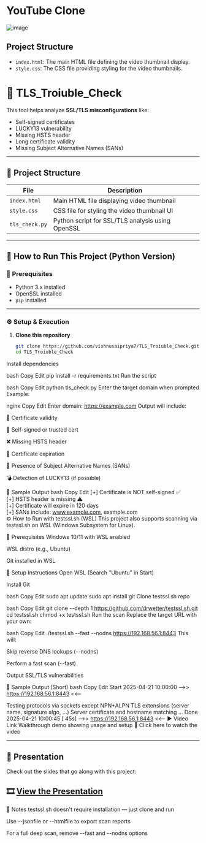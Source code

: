 # YouTube Clone

![image](https://github.com/rishiiiidha/youtube-clone/assets/126899168/d52b2aa0-bf71-426d-bbed-1d2127e9be60)

## Project Structure

- `index.html`: The main HTML file defining the video thumbnail display.
- `style.css`: The CSS file providing styling for the video thumbnails.

# 🔐 TLS_Troiuble_Check

This tool helps analyze **SSL/TLS misconfigurations** like:

- Self-signed certificates
- LUCKY13 vulnerability
- Missing HSTS header
- Long certificate validity
- Missing Subject Alternative Names (SANs)

---

## 📁 Project Structure

| File         | Description                                       |
|--------------|---------------------------------------------------|
| `index.html` | Main HTML file displaying video thumbnail         |
| `style.css`  | CSS file for styling the video thumbnail UI       |
| `tls_check.py` | Python script for SSL/TLS analysis using OpenSSL |

---

## 🚀 How to Run This Project (Python Version)

### 🧰 Prerequisites

- Python 3.x installed
- OpenSSL installed
- `pip` installed

---

### ⚙️ Setup & Execution

1. **Clone this repository**
   ```bash
   git clone https://github.com/vishnusaipriya7/TLS_Troiuble_Check.git
   cd TLS_Troiuble_Check
Install dependencies

bash
Copy
Edit
pip install -r requirements.txt
Run the script

bash
Copy
Edit
python tls_check.py
Enter the target domain when prompted Example:

nginx
Copy
Edit
Enter domain: https://example.com
Output will include:

🧾 Certificate validity

🔐 Self-signed or trusted cert

❌ Missing HSTS header

📅 Certificate expiration

🧬 Presence of Subject Alternative Names (SANs)

💣 Detection of LUCKY13 (if possible)

🧪 Sample Output
bash
Copy
Edit
[+] Certificate is NOT self-signed ✅  
[+] HSTS header is missing ⚠️  
[+] Certificate will expire in 120 days  
[+] SANs include: www.example.com, example.com  
⚙️ How to Run with testssl.sh (WSL)
This project also supports scanning via testssl.sh on WSL (Windows Subsystem for Linux).

🧰 Prerequisites
Windows 10/11 with WSL enabled

WSL distro (e.g., Ubuntu)

Git installed in WSL

🧪 Setup Instructions
Open WSL (Search "Ubuntu" in Start)

Install Git

bash
Copy
Edit
sudo apt update
sudo apt install git
Clone testssl.sh repo

bash
Copy
Edit
git clone --depth 1 https://github.com/drwetter/testssl.sh.git
cd testssl.sh
chmod +x testssl.sh
Run the scan Replace the target URL with your own:

bash
Copy
Edit
./testssl.sh --fast --nodns https://192.168.56.1:8443
This will:

Skip reverse DNS lookups (--nodns)

Perform a fast scan (--fast)

Output SSL/TLS vulnerabilities

🧪 Sample Output (Short)
bash
Copy
Edit
Start 2025-04-21 10:00:00  -->>  https://192.168.56.1:8443  <<--

Testing protocols via sockets except NPN+ALPN
TLS extensions (server name, signature algo, ...)
Server certificate and hostname matching
...
Done 2025-04-21 10:00:45 [  45s] -->>  https://192.168.56.1:8443  <<--
▶️ Video Link
Walkthrough demo showing usage and setup
🎥 Click here to watch the video

---
## 📑 Presentation

Check out the slides that go along with this project:

🎞️ [View the Presentation](https://www.canva.com/design/DAGfQ6rSwYs/tDsBn6cb-WeZ0bMh0_aObA/edit?ui=eyJIIjp7IkEiOnRydWV9fQ)
---

📝 Notes
testssl.sh doesn't require installation — just clone and run

Use --jsonfile or --htmlfile to export scan reports

For a full deep scan, remove --fast and --nodns options
